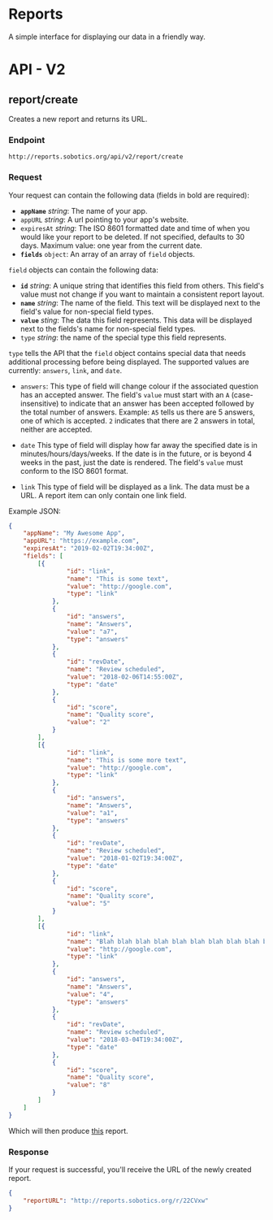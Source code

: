 # Reports
A simple interface for displaying our data in a friendly way.

# API - V2
## report/create
Creates a new report and returns its URL.

### Endpoint
`http://reports.sobotics.org/api/v2/report/create`

### Request

Your request can contain the following data (fields in bold are required):

 - **`appName`** *string*: The name of your app.
 - `appURL` *string*: A url pointing to your app's website.
 - `expiresAt` *string*: The ISO 8601 formatted date and time of when you would like your report to be deleted. If not specified, defaults to 30 days. Maximum value: one year from the current date.
 - **`fields`** `object`: An array of an array of `field` objects.

`field` objects can contain the following data:

 - **`id`** *string*: A unique string that identifies this field from others. This field's value must not change if you want  to maintain a consistent report layout.
 - **`name`** *string*: The name of the field. This text will be displayed next to the field's value for non-special field types.
 - **`value`** *sting*: The data this field represents. This data will be displayed next to the fields's name for non-special field types.
 - `type` *string*: the name of the special type this field represents.

`type` tells the API that the `field` object contains special data that needs additional processing before being displayed. The supported values are currently: `answers`, `link`, and `date`.

 - `answers`: This type of field will change colour if the associated question has an accepted answer. The field's `value` must start with an `A` (case-insensitive) to indicate that an answer has been accepted followed by the total number of answers. Example: `A5` tells us there are 5 answers, one of which is accepted. `2` indicates that there are 2 answers in total, neither are accepted.

 - `date` This type of field will display how far away the specified date is in minutes/hours/days/weeks. If the date is in the future, or is beyond 4 weeks in the past, just the date is rendered. The field's `value` must conform to the ISO 8601 format.

 - `link` This type of field will be displayed as a link. The data must be a URL. A report item can only contain one link field.

Example JSON:

```json
{
    "appName": "My Awesome App",
    "appURL": "https://example.com",
    "expiresAt": "2019-02-02T19:34:00Z",
    "fields": [
        [{
                "id": "link",
                "name": "This is some text",
                "value": "http://google.com",
                "type": "link"
            },
            {
                "id": "answers",
                "name": "Answers",
                "value": "a7",
                "type": "answers"
            },
            {
                "id": "revDate",
                "name": "Review scheduled",
                "value": "2018-02-06T14:55:00Z",
                "type": "date"
            },
            {
                "id": "score",
                "name": "Quality score",
                "value": "2"
            }
        ],
        [{
                "id": "link",
                "name": "This is some more text",
                "value": "http://google.com",
                "type": "link"
            },
            {
                "id": "answers",
                "name": "Answers",
                "value": "a1",
                "type": "answers"
            },
            {
                "id": "revDate",
                "name": "Review scheduled",
                "value": "2018-01-02T19:34:00Z",
                "type": "date"
            },
            {
                "id": "score",
                "name": "Quality score",
                "value": "5"
            }
        ],
        [{
                "id": "link",
                "name": "Blah blah blah blah blah blah blah blah blah blah",
                "value": "http://google.com",
                "type": "link"
            },
            {
                "id": "answers",
                "name": "Answers",
                "value": "4",
                "type": "answers"
            },
            {
                "id": "revDate",
                "name": "Review scheduled",
                "value": "2018-03-04T19:34:00Z",
                "type": "date"
            },
            {
                "id": "score",
                "name": "Quality score",
                "value": "8"
            }
        ]
    ]
}
```

Which will then produce [this](https://i.imgur.com/HF5faIn.png) report.

### Response
If your request is successful, you'll receive the URL of the newly created report.

```json
{
    "reportURL": "http://reports.sobotics.org/r/22CVxw"
}
```
